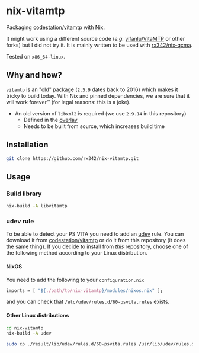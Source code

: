 # nix-vitamtp

Packaging [codestation/vitamtp](https://github.com/codestation/vitamtp) with Nix.

It might work using a different source code (_e.g._ [yifanlu/VitaMTP](https://github.com/yifanlu/VitaMTP) or other forks) but I did not try it.
It is mainly written to be used with [rx342/nix-qcma](https://github.com/rx342/nix-qcma).

Tested on `x86_64-linux`.

## Why and how?

`vitamtp` is an "old" package (`2.5.9` dates back to 2016) which makes it tricky to build today.
With Nix and pinned dependencies, we are sure that it will work forever™ (for legal reasons: this is a joke).

- An old version of `libxml2` is required (we use `2.9.14` in this repository)
  - Defined in the [overlay](./overlays/default.nix)
  - Needs to be built from source, which increases build time

## Installation

```bash
git clone https://github.com/rx342/nix-vitamtp.git
```

## Usage

### Build library

```bash
nix-build -A libvitamtp
```

### udev rule

To be able to detect your PS VITA you need to add an [udev](https://wiki.archlinux.org/title/Udev) rule.
You can download it from [codestation/vitamtp](https://github.com/codestation/vitamtp/blob/master/debian/libvitamtp5.udev) or do it from this repository (it does the same thing).
If you decide to install from _this_ repository, choose one of the following method according to your Linux distribution.

#### NixOS

You need to add the following to your `configuration.nix`

```nix
imports = [ "${./path/to/nix-vitamtp}/modules/nixos.nix" ];
```

and you can check that `/etc/udev/rules.d/60-psvita.rules` exists.

#### Other Linux distributions

```bash
cd nix-vitamtp
nix-build -A udev

sudo cp ./result/lib/udev/rules.d/60-psvita.rules /usr/lib/udev/rules.d/
```
